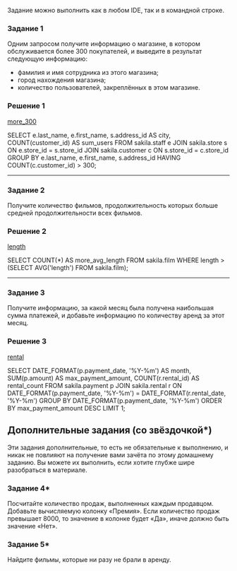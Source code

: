 Задание можно выполнить как в любом IDE, так и в командной строке.

### Задание 1

Одним запросом получите информацию о магазине, в котором обслуживается более 300 покупателей, и выведите в результат следующую информацию: 
- фамилия и имя сотрудника из этого магазина;
- город нахождения магазина;
- количество пользователей, закреплённых в этом магазине.


### Решение 1
[more_300](https://github.com/sash3939/SQL-part2/assets/156709540/1eaea02f-619b-4f6f-85a4-d88381366a48)

SELECT 
    e.last_name, 
    e.first_name, 
    s.address_id AS city,
    COUNT(customer_id) AS sum_users
FROM 
    sakila.staff e
JOIN 
    sakila.store s ON e.store_id = s.store_id
JOIN 
    sakila.customer c ON s.store_id = c.store_id
GROUP BY 
    e.last_name, 
    e.first_name, 
    s.address_id
HAVING 
    COUNT(c.customer_id) > 300;

---


### Задание 2

Получите количество фильмов, продолжительность которых больше средней продолжительности всех фильмов.

### Решение 2
[length](https://github.com/sash3939/SQL-part2/assets/156709540/f6889261-3a17-490f-923a-5dda11860e6b)

SELECT COUNT(*) AS more_avg_length
FROM sakila.film
WHERE length > (SELECT AVG('length') FROM sakila.film);

---

### Задание 3

Получите информацию, за какой месяц была получена наибольшая сумма платежей, и добавьте информацию по количеству аренд за этот месяц.

### Решение 3
[rental](https://github.com/sash3939/SQL-part2/assets/156709540/5cd104de-4adf-4fe3-97a9-44e4b2a8336a)

SELECT 
    DATE_FORMAT(p.payment_date, '%Y-%m') AS month,
    SUM(p.amount) AS max_payment_amount,
    COUNT(r.rental_id) AS rental_count
FROM 
    sakila.payment p
JOIN 
    sakila.rental r ON DATE_FORMAT(p.payment_date, '%Y-%m') = DATE_FORMAT(r.rental_date, '%Y-%m')
GROUP BY 
    DATE_FORMAT(p.payment_date, '%Y-%m')
ORDER BY 
    max_payment_amount DESC
LIMIT 1;

## Дополнительные задания (со звёздочкой*)
Эти задания дополнительные, то есть не обязательные к выполнению, и никак не повлияют на получение вами зачёта по этому домашнему заданию. Вы можете их выполнить, если хотите глубже шире разобраться в материале.

### Задание 4*

Посчитайте количество продаж, выполненных каждым продавцом. Добавьте вычисляемую колонку «Премия». Если количество продаж превышает 8000, то значение в колонке будет «Да», иначе должно быть значение «Нет».

### Задание 5*

Найдите фильмы, которые ни разу не брали в аренду.
